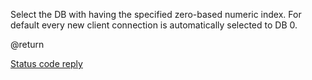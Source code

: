 

Select the DB with having the specified zero-based numeric index.
For default every new client connection is automatically selected
to DB 0.

@return

[Status code reply][1]



[1]: /p/redis/wiki/ReplyTypes
